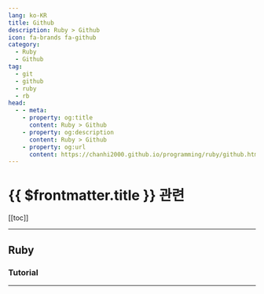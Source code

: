 ```yaml
---
lang: ko-KR
title: Github
description: Ruby > Github
icon: fa-brands fa-github
category:
  - Ruby
  - Github
tag: 
  - git
  - github
  - ruby
  - rb
head:
  - - meta:
    - property: og:title
      content: Ruby > Github
    - property: og:description
      content: Ruby > Github
    - property: og:url
      content: https://chanhi2000.github.io/programming/ruby/github.html
---
```



# {{ $frontmatter.title }} 관련

[[toc]]

---

## Ruby

<MyGithubItems jsonName="lang-ruby" />

### Tutorial

<MyGithubItems jsonName="lang-ruby-tut" />

---

<TagLinks />